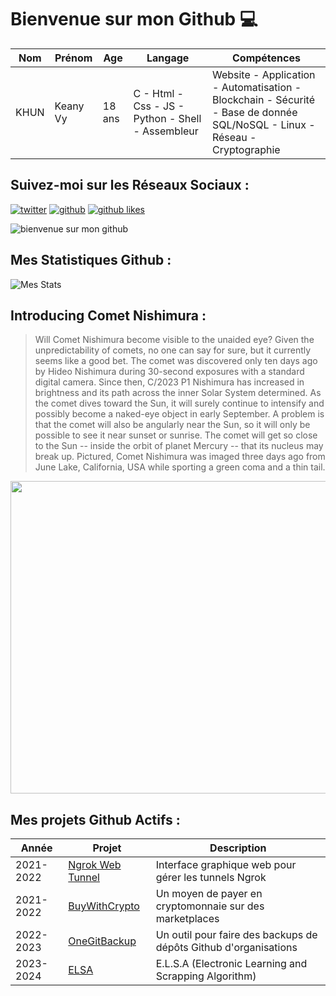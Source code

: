 # Bienvenue sur mon Github 💻
| Nom | Prénom | Age | Langage | Compétences |
|---  |---     |---  |---      |---
| KHUN | Keany Vy | 18 ans | C - Html - Css - JS - Python - Shell - Assembleur | Website - Application - Automatisation - Blockchain - Sécurité - Base de donnée SQL/NoSQL - Linux - Réseau - Cryptographie |

## Suivez-moi sur les Réseaux Sociaux :
[![twitter](https://img.shields.io/twitter/follow/thisiskeanyvy?style=social)](https://twitter.com/thisiskeanyvy)
[![github](https://img.shields.io/github/followers/thisiskeanyvy?style=social)](https://github.com/thisiskeanyvy?tab=followers)
[![github likes](https://img.shields.io/github/stars/thisiskeanyvy?style=social)](https://github.com/thisiskeanyvy)

![bienvenue sur mon github](https://thisiskeanyvy-hosting.pages.dev/banner.gif)

## Mes Statistiques Github :
![Mes Stats](https://github-readme-stats.vercel.app/api?username=thisiskeanyvy&show_icons=true&theme=radical)

## Introducing Comet Nishimura :

> Will Comet Nishimura become visible to the unaided eye? Given the unpredictability of comets, no one can say for sure, but it currently seems like a good bet.  The comet was discovered only ten days ago by Hideo Nishimura during 30-second exposures with a standard digital camera.  Since then, C/2023 P1 Nishimura has increased in brightness and its path across the inner Solar System determined.  As the comet dives toward the Sun, it will surely continue to intensify and possibly become a naked-eye object in early September.  A problem is that the comet will also be angularly near the Sun, so it will only be possible to see it near sunset or sunrise.  The comet will get so close to the Sun -- inside the orbit of planet Mercury -- that its nucleus may break up. Pictured, Comet Nishimura was imaged three days ago from June Lake, California, USA while sporting a green coma and a thin tail.

<img src='https://apod.nasa.gov/apod/image/2308/CometNishimura_Bartlett_1080.jpg' width="800" height="500"/>

## Mes projets Github Actifs :
| Année | Projet | Description |
|---   |---     |---          |
| 2021-2022 | [Ngrok Web Tunnel](https://github.com/thisiskeanyvy/ngrok-web-manager) | Interface graphique web pour gérer les tunnels Ngrok |
| 2021-2022 | [BuyWithCrypto](https://github.com/BuyWithCrypto) | Un moyen de payer en cryptomonnaie sur des marketplaces |
| 2022-2023 | [OneGitBackup](https://github.com/BuyWithCrypto/OneGitBackup) | Un outil pour faire des backups de dépôts Github d'organisations |
| 2023-2024 | [ELSA](https://github.com/thisiskeanyvy/ELSA) | E.L.S.A (Electronic Learning and Scrapping Algorithm) |